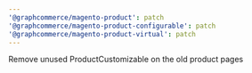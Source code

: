 ```yaml
---
'@graphcommerce/magento-product': patch
'@graphcommerce/magento-product-configurable': patch
'@graphcommerce/magento-product-virtual': patch
---
```


Remove unused ProductCustomizable on the old product pages
